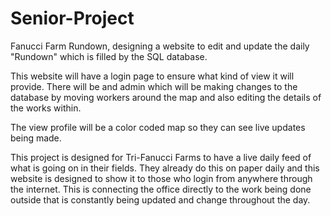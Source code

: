 # Senior-Project
Fanucci Farm Rundown,
designing a website to edit and update the daily "Rundown" which is filled by the SQL database.

This website will have a login page to ensure what kind of view it will provide. There will be and admin which will be making changes to the database by moving workers around the map and also editing the details of the works within.

The view profile will be a color coded map so they can see live updates being made. 

This project is designed for Tri-Fanucci Farms to have a live daily feed of what is going on in their fields. They already do this on paper daily and this website is designed to show it to those who login from anywhere through the internet. This is connecting the office directly to the work being done outside that is constantly being updated and change throughout the day. 
